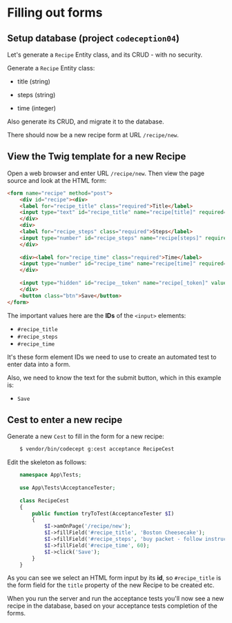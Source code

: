 
# Filling out forms

## Setup database (project `codeception04`)

Let's generate a `Recipe` Entity class, and its CRUD - with no security.

Generate a `Recipe` Entity class:

- title (string)

- steps (string)

- time (integer)

Also generate its CRUD, and migrate it to the database.

There should now be a new recipe form at URL `/recipe/new`.

## View the Twig template for a new Recipe 

Open a web browser and enter URL `/recipe/new`. Then view the page source and look at the HTML form:

```html
<form name="recipe" method="post">
    <div id="recipe"><div>
    <label for="recipe_title" class="required">Title</label>
    <input type="text" id="recipe_title" name="recipe[title]" required="required" maxlength="255" />
    </div>
    <div>
    <label for="recipe_steps" class="required">Steps</label>
    <input type="number" id="recipe_steps" name="recipe[steps]" required="required" />
    </div>
    
    <div><label for="recipe_time" class="required">Time</label>
    <input type="number" id="recipe_time" name="recipe[time]" required="required" />
    </div>
    
    <input type="hidden" id="recipe__token" name="recipe[_token]" value="Su7AJhQM_GiNSjtmEaioeT3X88SUqfWEI9phdE2Ow9Y" />
    </div>
    <button class="btn">Save</button>
</form>
```

The important values here are the **IDs** of the `<input>` elements:

- `#recipe_title`
- `#recipe_steps`
- `#recipe_time`

It's these form element IDs we need to use to create an automated test to enter data into a form.

Also, we need to know the text for the submit button, which in this example is:

- `Save`

## Cest to enter a new recipe 

Generate a new `Cest` to fill in the form for a new recipe:

```bash
    $ vendor/bin/codecept g:cest acceptance RecipeCest
```

Edit the skeleton as follows:

```php
    namespace App\Tests;    
    
    use App\Tests\AcceptanceTester;
    
    class RecipeCest
    {
        public function tryToTest(AcceptanceTester $I)
        {
            $I->amOnPage('/recipe/new');
            $I->fillField('#recipe_title', 'Boston Cheesecake');
            $I->fillField('#recipe_steps', 'buy packet - follow instructions');
            $I->fillField('#recipe_time', 60);
            $I->click('Save');
        }
    }
```

As you can see we select an HTML form input by its **id**, so `#recipe_title` is the form field for the `title` property of the new Recipe to be created etc.

When you run the server and run the acceptance tests you'll now see a new recipe in the database, based on your acceptance tests completion of the forms.

